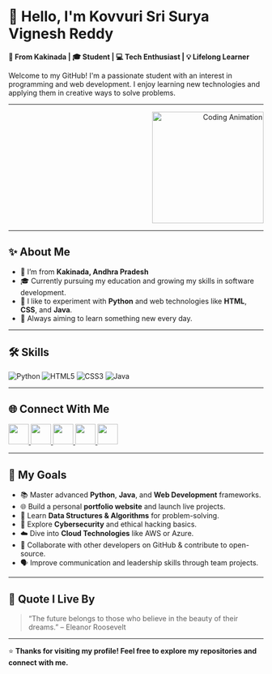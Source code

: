# 👋 Hello, I'm Kovvuri Sri Surya Vignesh Reddy

**📍 From Kakinada | 🎓 Student | 💻 Tech Enthusiast | 💡 Lifelong Learner**

Welcome to my GitHub! I'm a passionate student with an interest in programming and web development. I enjoy learning new technologies and applying them in creative ways to solve problems.

---

<div align="right">
  <img src="https://media3.giphy.com/media/v1.Y2lkPTc5MGI3NjExeTZoNGl0NWlyMG81ZnNubnQ2em04eGNwczdocjV3aGFnNHdpYm5mNCZlcD12MV9pbnRlcm5hbF9naWZfYnlfaWQmY3Q9Zw/26tn33aiTi1jkl6H6/giphy.gif" width="220" alt="Coding Animation" />
</div>

---

## ✨ About Me

- 🏡 I’m from **Kakinada, Andhra Pradesh**
- 🎓 Currently pursuing my education and growing my skills in software development.
- 💬 I like to experiment with **Python** and web technologies like **HTML**, **CSS**, and **Java**.
- 🎯 Always aiming to learn something new every day.

---

## 🛠️ Skills

![Python](https://img.shields.io/badge/-Python-3776AB?style=for-the-badge&logo=python&logoColor=white)
![HTML5](https://img.shields.io/badge/-HTML5-E34F26?style=for-the-badge&logo=html5&logoColor=white)
![CSS3](https://img.shields.io/badge/-CSS3-1572B6?style=for-the-badge&logo=css3)
![Java](https://img.shields.io/badge/-Java-007396?style=for-the-badge&logo=java&logoColor=white)

---

## 🌐 Connect With Me

<p align="left">
  <a href="https://www.instagram.com/srisuryavignesh.reddy?igsh=bGRlbm1ibGJnZ2kw" target="_blank">
    <img src="https://img.shields.io/badge/Instagram-%23E4405F.svg?&style=for-the-badge&logo=instagram&logoColor=white" height="40"/>
  </a>
  <a href="https://t.me/kssvigneshreddy" target="_blank">
    <img src="https://img.shields.io/badge/Telegram-2CA5E0?style=for-the-badge&logo=telegram&logoColor=white" height="40"/>
  </a>
  <a href="mailto:kovvuri.srisuryavigneshreddy@gmail.com" target="_blank">
    <img src="https://img.shields.io/badge/Gmail-D14836?style=for-the-badge&logo=gmail&logoColor=white" height="40"/>
  </a>
  <a href="https://x.com/_surya_star_boy?t=9Iy4f17nbQZRUCXZFRV9xA&s=09" target="_blank">
    <img src="https://img.shields.io/badge/Twitter-1DA1F2?style=for-the-badge&logo=twitter&logoColor=white" height="40"/>
  </a>
  <a href="https://www.facebook.com/share/18gAhB3QKe/" target="_blank">
    <img src="https://img.shields.io/badge/Facebook-1877F2?style=for-the-badge&logo=facebook&logoColor=white" height="40"/>
  </a>
</p>

---

## 🚀 My Goals

- 📚 Master advanced **Python**, **Java**, and **Web Development** frameworks.
- 🌐 Build a personal **portfolio website** and launch live projects.
- 🧠 Learn **Data Structures & Algorithms** for problem-solving.
- 🔐 Explore **Cybersecurity** and ethical hacking basics.
- ☁️ Dive into **Cloud Technologies** like AWS or Azure.
- 🤝 Collaborate with other developers on GitHub & contribute to open-source.
- 🗣️ Improve communication and leadership skills through team projects.

---

## 💬 Quote I Live By

> “The future belongs to those who believe in the beauty of their dreams.” – Eleanor Roosevelt

---

⭐️ **Thanks for visiting my profile! Feel free to explore my repositories and connect with me.**
